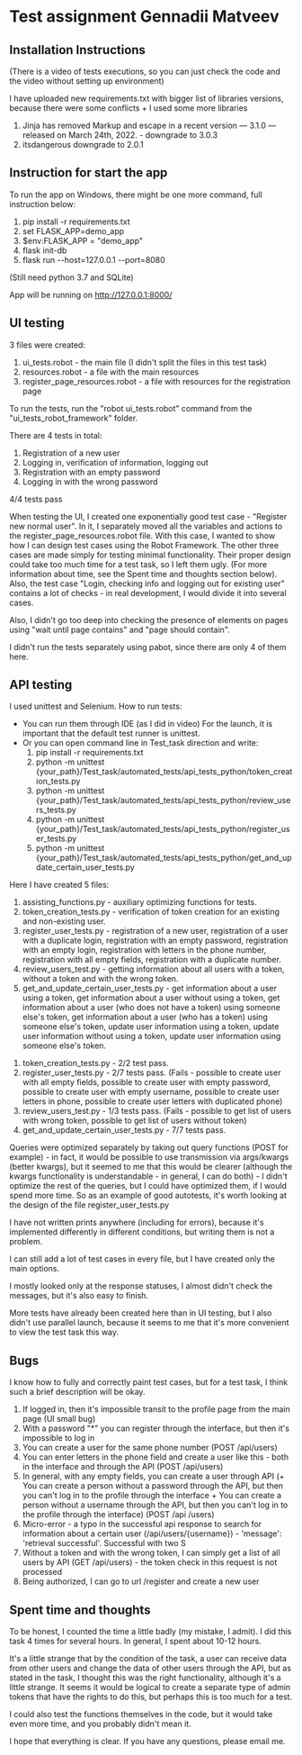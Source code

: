 # Test assignment Gennadii Matveev #

## Installation Instructions ##
(There is a video of tests executions, so 
you can just check the code and the video without setting up environment)

I have uploaded new requirements.txt with bigger list of libraries versions, because there were some conflicts + I used some more libraries
1) Jinja has removed Markup and escape in a recent version — 3.1.0 — released on March 24th, 2022. - downgrade to 3.0.3
2) itsdangerous downgrade to 2.0.1

## Instruction for start the app ##
To run the app on Windows, there might be one more command, full instruction below:
1) pip install -r requirements.txt
2) set FLASK_APP=demo_app
3) $env:FLASK_APP = "demo_app"
4) flask init-db
5) flask run --host=127.0.0.1  --port=8080

(Still need python 3.7 and SQLite)

App will be running on http://127.0.0.1:8000/

## UI testing ##

3 files were created:
1) ui_tests.robot - the main file (I didn't split the files in this test task)
2) resources.robot - a file with the main resources
3) register_page_resources.robot - a file with resources for the registration page

To run the tests, run the "robot ui_tests.robot" command from the "ui_tests_robot_framework" folder.

There are 4 tests in total:
1) Registration of a new user
2) Logging in, verification of information, logging out
3) Registration with an empty password
4) Logging in with the wrong password

4/4 tests pass

When testing the UI, I created one exponentially good test case - "Register new normal user".
In it, I separately moved all the variables and actions to 
the register_page_resources.robot file. With this case, I wanted to show how I 
can design test cases using the Robot Framework. The other three cases are made simply 
for testing minimal functionality. Their proper design could take too much time for 
a test task, so I left them ugly. (For more information about time, see the Spent time 
and thoughts section below). Also, the test case "Login, checking info and 
logging out for existing user" contains a lot of checks - in real development, I would 
divide it into several cases. 

Also, I didn't go too deep into checking the presence of elements on pages 
using "wait until page contains" and "page should contain". 

I didn't run the tests separately using pabot, since there are only 4 of them here.
## API testing ##

I used unittest and Selenium. 
How to run tests:
* You can run them through IDE (as I did in video)
For the launch, it is important that the default test runner is unittest. 
* Or you can open command line in Test_task direction and write:
  1) pip install -r requirements.txt
  2) python -m unittest {your_path}/Test_task/automated_tests/api_tests_python/token_creation_tests.py
  3) python -m unittest {your_path}/Test_task/automated_tests/api_tests_python/review_users_tests.py 
  4) python -m unittest {your_path}/Test_task/automated_tests/api_tests_python/register_user_tests.py
  5) python -m unittest {your_path}/Test_task/automated_tests/api_tests_python/get_and_update_certain_user_tests.py

Here I have created 5 files:
1) assisting_functions.py - auxiliary optimizing functions for tests.
2) token_creation_tests.py - verification of token creation for an existing and non-existing user.
3) register_user_tests.py - registration of a new user, registration of a user with a 
duplicate login, registration with an empty password, registration with an empty login, 
registration with letters in the phone number, registration with all empty fields, 
registration with a duplicate number.
4) review_users_test.py - getting information about all users with a token, 
without a token and with the wrong token.
5) get_and_update_certain_user_tests.py - get information about a user using a token, 
get information about a user without using a token, get information about a user 
(who does not have a token) using someone else's token, get information about a 
user (who has a token) using someone else's token, update user information using a token, 
update user information without using a token, update user information using someone 
else's token.

1. token_creation_tests.py - 2/2 test pass. 
2. register_user_tests.py - 2/7 tests pass. (Fails - possible to create user with all empty fields,
possible to create user with empty password, possible to create user with empty username,
possible to create user letters in phone, possible to create user letters with duplicated phone) 
3. review_users_test.py - 1/3 tests pass. (Fails - possible to get list of users with wrong token,
possible to get list of users without token) 
4. get_and_update_certain_user_tests.py - 7/7 tests pass.

Queries were optimized separately by taking out query functions (POST for example) - 
in fact, it would be possible to use transmission via args/kwargs (better kwargs), but it
seemed to me that this would be clearer (although the kwargs functionality is 
understandable - in general, I can do both) - I didn't optimize the rest of the 
queries, but I could have optimized them, if I would spend more time. So as an example of good autotests, 
it's worth looking at the design of the file register_user_tests.py

I have not written prints anywhere (including for errors), because it's implemented 
differently in different conditions, but writing them is not a problem.

I can still add a lot of test cases in every file, but I have created only the main options.

I mostly looked only at the response statuses, I almost didn't check the messages, 
but it's also easy to finish.

More tests have already been created here than in UI testing, but I also didn't use 
parallel launch, because it seems to me that it's more convenient to view the test task this way.

## Bugs ##
I know how to fully and correctly paint test cases, but for a test task, 
I think such a brief description will be okay.
1) If logged in, then it's impossible transit to the profile page from the main page (UI small bug)
2) With a password "*" you can register through the interface, but then it's impossible to log in
3) You can create a user for the same phone number (POST /api/users)
4) You can enter letters in the phone field and create a user like this - both in the interface and through the API (POST /api/users)
5) In general, with any empty fields, you can create a user through API (+ You can create a person without a password through the API, but then you can't
log in to the profile through the interface + You can create a person without a username through the API, but then you can't log in to the profile through the interface) (POST /api /users)
6) Micro-error - a typo in the successful api response to search for information about a certain user (/api/users/{username}) - 'message': 'retrieval successful'. Successful with two S
7) Without a token and with the wrong token, I can simply get a list of all users by API (GET /api/users) - the token check in this request is not processed
8) Being authorized, I can go to url /register and create a new user

## Spent time and thoughts ##
To be honest, I counted the time a little badly (my mistake, I admit). I did this 
task 4 times for several hours. In general, I spent about 10-12 hours.

It's a little strange that by the condition of the task, a user can receive data from 
other users and change the data of other users through the API, but  as stated in the 
task, I thought this was the right functionality, although it's a little strange. It 
seems it would be logical to create a separate type of admin tokens 
that have the rights to do this, but perhaps this is too much for a test.

I could also test the functions themselves in the code, but it would take even more time,
and you probably didn't mean it.

I hope that everything is clear. If you have any questions, please email me.
